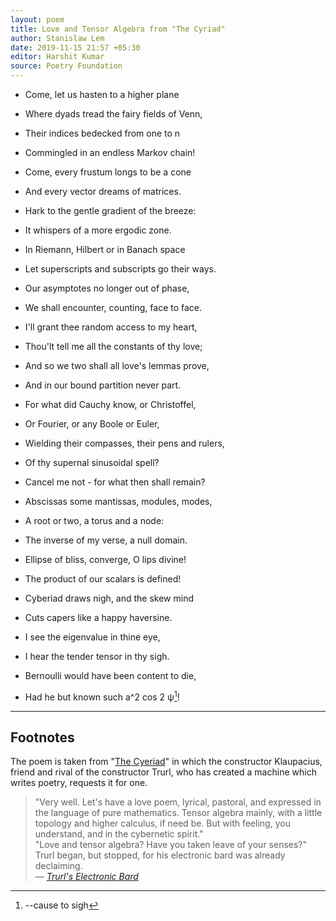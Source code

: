 ```yaml
---
layout: poem
title: Love and Tensor Algebra from "The Cyriad"
author: Stanislaw Lem
date: 2019-11-15 21:57 +05:30
editor: Harshit Kumar
source: Poetry Foundation
---
```


- Come, let us hasten to a higher plane
- Where dyads tread the fairy fields of Venn,
- Their indices bedecked from one to n
- Commingled in an endless Markov chain!

- Come, every frustum longs to be a cone
- And every vector dreams of matrices.
- Hark to the gentle gradient of the breeze:
- It whispers of a more ergodic zone.

- In Riemann, Hilbert or in Banach space
- Let superscripts and subscripts go their ways.
- Our asymptotes no longer out of phase,
- We shall encounter, counting, face to face.

- I'll grant thee random access to my heart,
- Thou'lt tell me all the constants of thy love;
- And so we two shall all love's lemmas prove,
- And in our bound partition never part.

- For what did Cauchy know, or Christoffel,
- Or Fourier, or any Boole or Euler,
- Wielding their compasses, their pens and rulers,
- Of thy supernal sinusoidal spell?

- Cancel me not - for what then shall remain?
- Abscissas some mantissas, modules, modes,
- A root or two, a torus and a node:
- The inverse of my verse, a null domain.

- Ellipse of bliss, converge, O lips divine!
- The product of our scalars is defined!
- Cyberiad draws nigh, and the skew mind
- Cuts capers like a happy haversine.

- I see the eigenvalue in thine eye,
- I hear the tender tensor in thy sigh.
- Bernoulli would have been content to die,
- Had he but known such a^2 cos 2 ψ[^fn1]!

---

## Footnotes

[^fn1]: --cause to sigh

The poem is taken from "[The Cyeriad](https://en.wikipedia.org/wiki/The_Cyberiad)" in which the constructor Klaupacius, friend and rival of the constructor Trurl, who has created a machine which writes poetry, requests it for one.  

> "Very well. Let's have a love poem, lyrical, pastoral, and expressed in the language of pure mathematics. Tensor algebra mainly, with a little topology and higher calculus, if need be. But with feeling, you understand, and in the cybernetic spirit."  
> "Love and tensor algebra? Have you taken leave of your senses?" Trurl began, but stopped, for his electronic bard was already declaiming.  
> &mdash; <cite>[Trurl's Electronic Bard](http://sfbay-anarchists.org/wp-content/uploads/2012/05/Trurls-Electronic-Bard.pdf)</cite>
